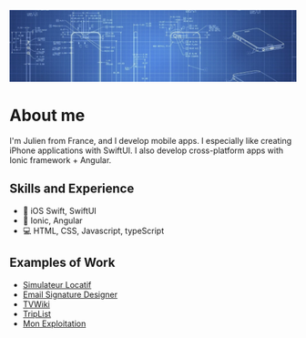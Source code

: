 ![Mobile app blueprints](https://github.com/julien-vanh/julien-vanh/blob/2bfb91e682cb343e662d44da6cf8fb64ca52d50a/assets/blueprints.jpeg)

# About me
I'm Julien from France, and I develop mobile apps. 
I especially like creating iPhone applications with SwiftUI. 
I also develop cross-platform apps with Ionic framework + Angular.

## Skills and Experience
* 📱 iOS Swift, SwiftUI
* 📱 Ionic, Angular
* 💻 HTML, CSS, Javascript, typeScript

## Examples of Work
* [Simulateur Locatif](https://www.simulateur-locatif.fr/)
* [Email Signature Designer](https://apps.apple.com/us/app/email-signature-designer/id1549588213)
* [TVWiki](https://github.com/julien-vanh/julien-vanh/blob/774e2e6e3c6713da7528d7e722a27f23f352c3ff/tvwiki.md)
* [TripList](https://github.com/julien-vanh/julien-vanh/blob/774e2e6e3c6713da7528d7e722a27f23f352c3ff/triplist.md)
* [Mon Exploitation](https://github.com/julien-vanh/julien-vanh/blob/774e2e6e3c6713da7528d7e722a27f23f352c3ff/visio.md)
